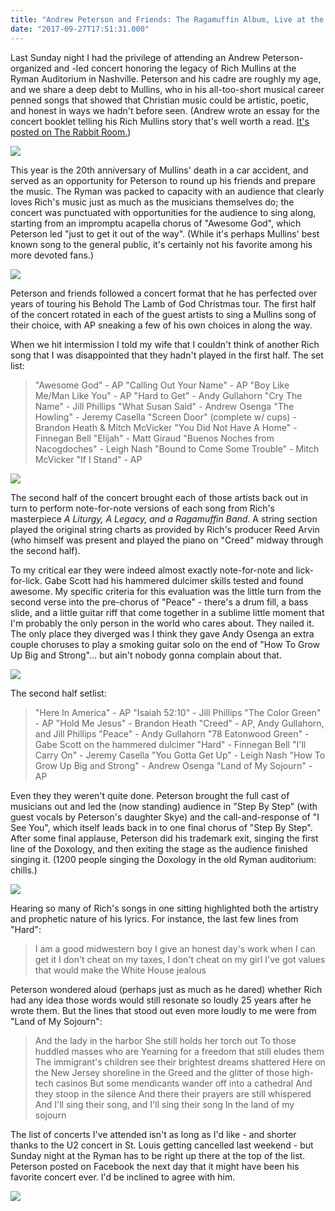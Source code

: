 ```yaml
---
title: "Andrew Peterson and Friends: The Ragamuffin Album, Live at the Ryman"
date: "2017-09-27T17:51:31.000"
---
```


Last Sunday night I had the privilege of attending an Andrew Peterson-organized and -led concert honoring the legacy of Rich Mullins at the Ryman Auditorium in Nashville. Peterson and his cadre are roughly my age, and we share a deep debt to Mullins, who in his all-too-short musical career penned songs that showed that Christian music could be artistic, poetic, and honest in ways we hadn't before seen. (Andrew wrote an essay for the concert booklet telling his Rich Mullins story that's well worth a read. [It's posted on The Rabbit Room.](http://rabbitroom.com/2017/09/a-legacy-of-love-my-rich-mullins-story/))

![](http://chrishubbs.com/wordpress/wp-content/uploads/2017/09/The-Ragamuffin-Album.jpg-7-663x1024-324x500.jpg)

This year is the 20th anniversary of Mullins' death in a car accident, and served as an opportunity for Peterson to round up his friends and prepare the music. The Ryman was packed to capacity with an audience that clearly loves Rich's music just as much as the musicians themselves do; the concert was punctuated with opportunities for the audience to sing along, starting from an impromptu acapella chorus of "Awesome God", which Peterson led "just to get it out of the way". (While it's perhaps Mullins' best known song to the general public, it's certainly not his favorite among his more devoted fans.)

[![](http://chrishubbs.com/wordpress/wp-content/uploads/2017/09/cfc7207e220c001e-500x375.jpg)](http://chrishubbs.com/wordpress/wp-content/uploads/2017/09/cfc7207e220c001e.jpg)

Peterson and friends followed a concert format that he has perfected over years of touring his Behold The Lamb of God Christmas tour. The first half of the concert rotated in each of the guest artists to sing a Mullins song of their choice, with AP sneaking a few of his own choices in along the way.

When we hit intermission I told my wife that I couldn't think of another Rich song that I was disappointed that they hadn't played in the first half. The set list:

> "Awesome God" - AP "Calling Out Your Name" - AP "Boy Like Me/Man Like You" - AP "Hard to Get" - Andy Gullahorn "Cry The Name" - Jill Phillips "What Susan Said" - Andrew Osenga "The Howling" - Jeremy Casella "Screen Door" (complete w/ cups) - Brandon Heath & Mitch McVicker "You Did Not Have A Home" - Finnegan Bell "Elijah" - Matt Giraud "Buenos Noches from Nacogdoches" - Leigh Nash "Bound to Come Some Trouble" - Mitch McVicker "If I Stand" - AP

[![](http://chrishubbs.com/wordpress/wp-content/uploads/2017/09/b3d7148636efcd25-500x375.jpg)](http://chrishubbs.com/wordpress/wp-content/uploads/2017/09/b3d7148636efcd25.jpg)

The second half of the concert brought each of those artists back out in turn to perform note-for-note versions of each song from Rich's masterpiece _A Liturgy, A Legacy, and a Ragamuffin Band_. A string section played the original string charts as provided by Rich's producer Reed Arvin (who himself was present and played the piano on "Creed" midway through the second half).

To my critical ear they were indeed almost exactly note-for-note and lick-for-lick. Gabe Scott had his hammered dulcimer skills tested and found awesome. My specific criteria for this evaluation was the little turn from the second verse into the pre-chorus of "Peace" - there's a drum fill, a bass slide, and a little guitar riff that come together in a sublime little moment that I'm probably the only person in the world who cares about. They nailed it. The only place they diverged was I think they gave Andy Osenga an extra couple choruses to play a smoking guitar solo on the end of "How To Grow Up Big and Strong"... but ain't nobody gonna complain about that.

[![](http://chrishubbs.com/wordpress/wp-content/uploads/2017/09/bd140c5250ebe3d1-500x375.jpg)](http://chrishubbs.com/wordpress/wp-content/uploads/2017/09/bd140c5250ebe3d1.jpg)

The second half setlist:

> "Here In America" - AP "Isaiah 52:10" - Jill Phillips "The Color Green" - AP "Hold Me Jesus" - Brandon Heath "Creed" - AP, Andy Gullahorn, and Jill Phillips "Peace" - Andy Gullahorn "78 Eatonwood Green" - Gabe Scott on the hammered dulcimer "Hard" - Finnegan Bell "I'll Carry On" - Jeremy Casella "You Gotta Get Up" - Leigh Nash "How To Grow Up Big and Strong" - Andrew Osenga "Land of My Sojourn" - AP

Even they they weren't quite done. Peterson brought the full cast of musicians out and led the (now standing) audience in "Step By Step" (with guest vocals by Peterson's daughter Skye) and the call-and-response of "I See You", which itself leads back in to one final chorus of "Step By Step". After some final applause, Peterson did his trademark exit, singing the first line of the Doxology, and then exiting the stage as the audience finished singing it. (1200 people singing the Doxology in the old Ryman auditorium: chills.)

[![](http://chrishubbs.com/wordpress/wp-content/uploads/2017/09/0cb072b9707995c1-500x375.jpg)](http://chrishubbs.com/wordpress/wp-content/uploads/2017/09/0cb072b9707995c1.jpg)

Hearing so many of Rich's songs in one sitting highlighted both the artistry and prophetic nature of his lyrics. For instance, the last few lines from "Hard":

> I am a good midwestern boy I give an honest day's work when I can get it I don't cheat on my taxes, I don't cheat on my girl I've got values that would make the White House jealous

Peterson wondered aloud (perhaps just as much as he dared) whether Rich had any idea those words would still resonate so loudly 25 years after he wrote them. But the lines that stood out even more loudly to me were from "Land of My Sojourn":

> And the lady in the harbor She still holds her torch out To those huddled masses who are Yearning for a freedom that still eludes them The immigrant's children see their brightest dreams shattered Here on the New Jersey shoreline in the Greed and the glitter of those high-tech casinos But some mendicants wander off into a cathedral And they stoop in the silence And there their prayers are still whispered And I'll sing their song, and I'll sing their song In the land of my sojourn

The list of concerts I've attended isn't as long as I'd like - and shorter thanks to the U2 concert in St. Louis getting cancelled last weekend - but Sunday night at the Ryman has to be right up there at the top of the list. Peterson posted on Facebook the next day that it might have been his favorite concert ever. I'd be inclined to agree with him.

[![](http://chrishubbs.com/wordpress/wp-content/uploads/2017/09/IMG_0760-PANO-500x182.jpg)](http://chrishubbs.com/wordpress/wp-content/uploads/2017/09/IMG_0760-PANO.jpg)

